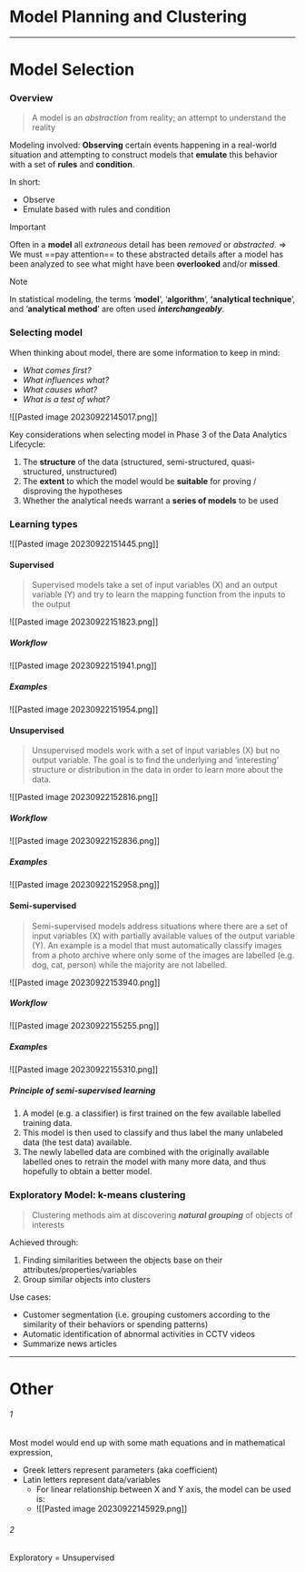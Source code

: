 # Model Planning and Clustering
___
# Model Selection
### Overview
> A model is an *abstraction* from reality; an attempt to understand the reality

Modeling involved:
**Observing** certain events happening in a real-world situation and attempting to construct models that **emulate** this behavior with a set of **rules** and **condition**.

In short:
- Observe
- Emulate based with rules and condition

>[!Important]
>Often in a **model** all *extraneous* detail has been *removed* or *abstracted*.
>=> We must ==pay attention== to these abstracted details after a model has been analyzed to see what might have been **overlooked** and/or **missed**.

>[!Note]
>In statistical modeling, the terms ‘**model**’, ‘**algorithm**’, **‘analytical technique**’, and ‘**analytical method**’ are often used ***interchangeably***.

### Selecting model
When thinking about model, there are some information to keep in mind:
- *What comes first?*
- *What influences what?*
- *What causes what?*
- *What is a test of what?*

![[Pasted image 20230922145017.png]]

Key considerations when selecting model in Phase 3 of the Data Analytics Lifecycle:  
1. The **structure** of the data (structured, semi-structured, quasi-structured, unstructured)  
2. The **extent** to which the model would be **suitable** for proving / disproving the hypotheses  
3. Whether the analytical needs warrant a **series of models** to be used

### Learning types
![[Pasted image 20230922151445.png]]
#### Supervised
> Supervised models take a set of input variables (X) and an output variable (Y) and try to learn the mapping function from the inputs to the output

![[Pasted image 20230922151823.png]]

##### Workflow
![[Pasted image 20230922151941.png]]
##### Examples
![[Pasted image 20230922151954.png]]
#### Unsupervised
> Unsupervised models work with a set of input variables (X) but no output variable. The goal is to find the underlying and ‘interesting’ structure or distribution in the data in order to learn more about the data.

![[Pasted image 20230922152816.png]]
##### Workflow
![[Pasted image 20230922152836.png]]
##### Examples
![[Pasted image 20230922152958.png]]
#### Semi-supervised
>Semi-supervised models address situations where there are a set of input variables (X) with partially available values of the output variable (Y). An example is a model that must automatically classify images from a photo archive where only some of the images are labelled (e.g. dog, cat, person) while the majority are not labelled.

![[Pasted image 20230922153940.png]]

##### Workflow
![[Pasted image 20230922155255.png]]

##### Examples
![[Pasted image 20230922155310.png]]
##### Principle of semi-supervised learning

1. A model (e.g. a classifier) is first trained on the few available labelled training data.  
2. This model is then used to classify and thus label the many unlabeled data (the test data) available.  
3. The newly labelled data are combined with the originally available labelled ones to retrain the model with many more data, and thus hopefully to obtain a better model.

### Exploratory Model: k-means clustering
> Clustering methods aim at discovering ***natural grouping*** of objects of interests

Achieved through:
1. Finding similarities between the objects base on their attributes/properties/variables
2. Group similar objects into clusters

Use cases: 
- Customer segmentation (i.e. grouping customers according to the similarity of their behaviors or spending patterns)  
- Automatic identification of abnormal activities in CCTV videos  
- Summarize news articles





___
# Other

###### 1
Most model would end up with some math equations and in mathematical expression, 
+ Greek letters represent parameters (aka coefficient)
+ Latin letters represent data/variables
	- For linear relationship between X and Y axis, the model can be used is: 
	- ![[Pasted image 20230922145929.png]]
###### 2
Exploratory = Unsupervised